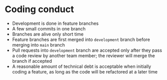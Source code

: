 # Coding conduct

- Development is done in feature branches
- A few small commits in one branch
- Branches are alive only short time
- Feature branches are first merged into `development` branch before merging into `main` branch
- Pull requests into `development` branch are accepted only after they pass a code review by another team member; the reviewer will merge the branch if accepted
- A reasonable amount of technical debt is acceptable when initially coding a feature, as long as the code will be refactored at a later time
